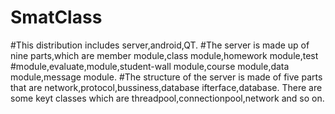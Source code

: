 # SmatClass
#This distribution includes server,android,QT.
#The server is made up of nine parts,which are member module,class module,homework module,test 
#module,evaluate,module,student-wall module,course module,data module,message module.
#The structure of the server is made of five parts that are network,protocol,bussiness,database ifterface,database.
There are some keyt classes which are threadpool,connectionpool,network and so on.
